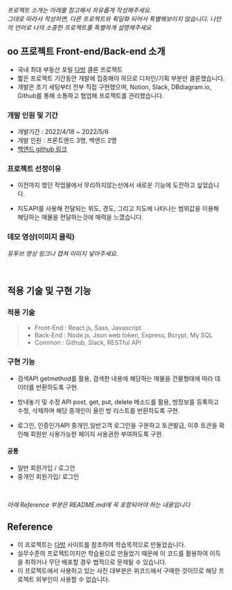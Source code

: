 _프로젝트 소개는 아래를 참고해서 자유롭게 작성해주세요._ <br>
_그대로 따라서 작성하면, 다른 프로젝트와 획일화 되어서 특별해보이지 않습니다. 나만의 언어로 나의 소중한 프로젝트를 특별하게 설명해주세요_

## oo 프로젝트 Front-end/Back-end 소개

- 국내 최대 부동산 포털 [다방](https://www.dabangapp.com/) 클론 프로젝트
- 짧은 프로젝트 기간동안 개발에 집중해야 하므로 디자인/기획 부분만 클론했습니다.
- 개발은 초기 세팅부터 전부 직접 구현했으며, Notion, Slack, DBdiagram.io, Github를 통해 소통하고 협업해 프로젝트를 관리했습니다.

### 개발 인원 및 기간

- 개발기간 : 2022/4/18 ~ 2022/5/6
- 개발 인원 : 프론트엔드 3명, 백엔드 2명
- [백엔드 github 링크](https://github.com/wecode-bootcamp-korea/justcode-4-2nd-poomuh-back)

### 프로젝트 선정이유

- 이전까지 했던 작업물에서 무리하지않는선에서 새로운 기능에 도전하고 싶었습니다.

- 지도API를 사용해 전달되는 위도, 경도, 그리고 지도에 나타나는 범위값을 이용해 해당하는 매물을 전달하는것에 매력을 느꼈습니다.

### 데모 영상(이미지 클릭)

_유투브 영상 링크나 캡쳐 이미지 넣어주세요._

<br>

## 적용 기술 및 구현 기능

### 적용 기술

> - Front-End : React.js, Sass, Javascript
> - Back-End : Node.js, Json web token, Express, Bcrypt, My SQL
> - Common : Github, Slack, RESTful API

### 구현 기능

- 검색API
  getmethod를 활용, 검색한 내용에 해당하는 매물을 건물형태에 따라 데이터를 반환하도록 구현.

- 방내놓기 및 수정 API
  post, get, put, delete 메소드를 활용, 방정보를 등록하고 수정, 삭제하며 해당 중개인이 올린 방 리스트를 반환하도록 구현.

- 로그인, 인증인가API
  중개인,일반고객 로그인을 구분하고 토큰발급, 이후 토큰을 확인해 회원만 사용가능한 페이지 사용권한 부여하도록 구현.

#### 공통

- 일반 회원가입 / 로그인
- 중개인 회원가입/ 로그인

<br>

_아래 Reference 부분은 README.md에 꼭 포함되어야 하는 내용입니다_

## Reference

- 이 프로젝트는 [다방](https://www.dabangapp.com/) 사이트를 참조하여 학습목적으로 만들었습니다.
- 실무수준의 프로젝트이지만 학습용으로 만들었기 때문에 이 코드를 활용하여 이득을 취하거나 무단 배포할 경우 법적으로 문제될 수 있습니다.
- 이 프로젝트에서 사용하고 있는 사진 대부분은 위코드에서 구매한 것이므로 해당 프로젝트 외부인이 사용할 수 없습니다.

